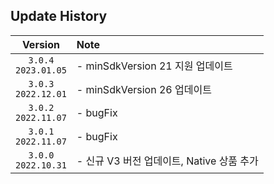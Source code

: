 ## Update History

| Version | Note
|:---:|:---|
| `3.0.4` <br/> `2023.01.05` | - minSdkVersion 21 지원 업데이트 | 
| `3.0.3` <br/> `2022.12.01` | - minSdkVersion 26 업데이트 | 
| `3.0.2` <br/> `2022.11.07` | - bugFix | 
| `3.0.1` <br/> `2022.11.07` | - bugFix | 
| `3.0.0` <br/> `2022.10.31` | - 신규 V3 버전 업데이트, Native 상품 추가 | 
